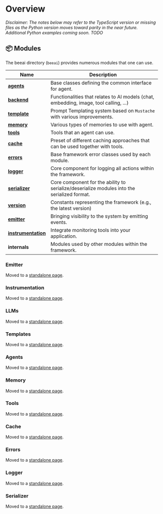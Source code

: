 # Overview

*Disclaimer: The notes below may refer to the TypeScript version or missing files as the Python version moves toward parity in the near future. Additional Python examples coming soon. TODO*

## 📦 Modules

The beeai directory (`beeai`) provides numerous modules that one can use.

| Name                                        | Description                                                                                 |
| ------------------------------------------- | ------------------------------------------------------------------------------------------- |
| [**agents**](./agents.md)                   | Base classes defining the common interface for agent.                                       |
| [**backend**](/docs/backend.md)             | Functionalities that relates to AI models (chat, embedding, image, tool calling, ...)       |
| [**template**](./templates.md)              | Prompt Templating system based on `Mustache` with various improvements.                     |
| [**memory**](./memory.md)                   | Various types of memories to use with agent.                                                |
| [**tools**](./tools.md)                     | Tools that an agent can use.                                                                |
| [**cache**](./cache.md)                     | Preset of different caching approaches that can be used together with tools.                |
| [**errors**](./errors.md)                   | Base framework error classes used by each module.                                           |
| [**logger**](./logger.md)                   | Core component for logging all actions within the framework.                                |
| [**serializer**](./serialization.md)        | Core component for the ability to serialize/deserialize modules into the serialized format. |
| [**version**](./version.md)                 | Constants representing the framework (e.g., the latest version)                             |
| [**emitter**](./emitter.md)                 | Bringing visibility to the system by emitting events.                                       |
| [**instrumentation**](./instrumentation.md) | Integrate monitoring tools into your application.                                           |
| **internals**                               | Modules used by other modules within the framework.                                         |

### Emitter

Moved to a [standalone page](emitter.md).

### Instrumentation

Moved to a [standalone page](instrumentation.md).

### LLMs

Moved to a [standalone page](backend.md).

### Templates

Moved to a [standalone page](templates.md).

### Agents

Moved to a [standalone page](agents.md).

### Memory

Moved to a [standalone page](memory.md).

### Tools

Moved to a [standalone page](tools.md).

### Cache

Moved to a [standalone page](cache.md).

### Errors

Moved to a [standalone page](errors.md).

### Logger

Moved to a [standalone page](logger.md).

### Serializer

Moved to a [standalone page](serialization.md).
